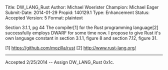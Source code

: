 Title:       DW_LANG_Rust
Author:      Michael Woerister
Champion:    Michael Eager
Submit-Date: 2014-01-29
Propid:      140129.1
Type:        Enhancement
Status:      Accepted
Version:     5
Format:      plaintext

Section 3.1.1, pg 44
The compiler[1] for the Rust programming language[2] successfully employs DWARF for some 
time now. I propose to give Rust it's own language constant in section 3.1.1, figure 8 
and section 7.12, figure 31.

[1] https://github.com/mozilla/rust
[2] http://www.rust-lang.org/

---

Accepted 2/25/2014 -- Assign DW_LANG_Rust 0x1c.
